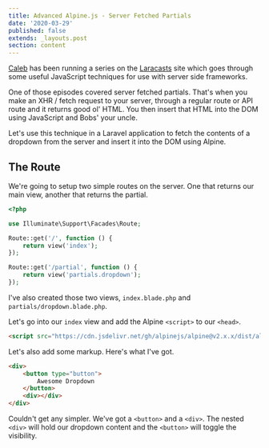 ```yaml
---
title: Advanced Alpine.js - Server Fetched Partials
date: '2020-03-29'
published: false
extends: _layouts.post
section: content
---
```

[Caleb](https://twitter.com/calebporzio) has been running a series on the [Laracasts](https://laracasts.com) site which goes through some useful JavaScript techniques for use with server side frameworks.

One of those episodes covered server fetched partials. That's when you make an XHR / fetch request to your server, through a regular route or API route and it returns good ol' HTML. You then insert that HTML into the DOM using JavaScript and Bobs' your uncle.

Let's use this technique in a Laravel application to fetch the contents of a dropdown from the server and insert it into the DOM using Alpine.

## The Route

We're going to setup two simple routes on the server. One that returns our main view, another that returns the partial.

```php
<?php

use Illuminate\Support\Facades\Route;

Route::get('/', function () {
    return view('index');
});

Route::get('/partial', function () {
    return view('partials.dropdown');
});
``` 

I've also created those two views, `index.blade.php` and `partials/dropdown.blade.php`.

Let's go into our `index` view and add the Alpine `<script>` to our `<head>`.

```html
<script src="https://cdn.jsdelivr.net/gh/alpinejs/alpine@v2.x.x/dist/alpine.js" defer></script>
```

Let's also add some markup. Here's what I've got.

```html
<div>
    <button type="button">
        Awesome Dropdown
    </button>
    <div></div>
</div>
```

Couldn't get any simpler. We've got a `<button>` and a `<div>`. The nested `<div>` will hold our dropdown content and the `<button>` will toggle the visibility.